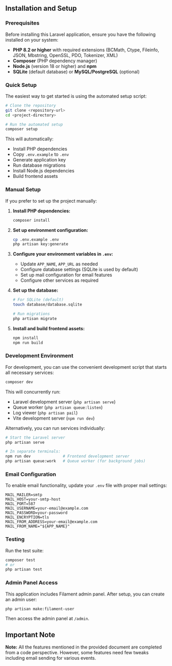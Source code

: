

## Installation and Setup

### Prerequisites

Before installing this Laravel application, ensure you have the following installed on your system:

-   **PHP 8.2 or higher** with required extensions (BCMath, Ctype, Fileinfo, JSON, Mbstring, OpenSSL, PDO, Tokenizer, XML)
-   **Composer** (PHP dependency manager)
-   **Node.js** (version 18 or higher) and **npm**
-   **SQLite** (default database) or **MySQL/PostgreSQL** (optional)

### Quick Setup

The easiest way to get started is using the automated setup script:

```bash
# Clone the repository
git clone <repository-url>
cd <project-directory>

# Run the automated setup
composer setup
```

This will automatically:

-   Install PHP dependencies
-   Copy `.env.example` to `.env`
-   Generate application key
-   Run database migrations
-   Install Node.js dependencies
-   Build frontend assets

### Manual Setup

If you prefer to set up the project manually:

1. **Install PHP dependencies:**

    ```bash
    composer install
    ```

2. **Set up environment configuration:**

    ```bash
    cp .env.example .env
    php artisan key:generate
    ```

3. **Configure your environment variables in `.env`:**

    - Update `APP_NAME`, `APP_URL` as needed
    - Configure database settings (SQLite is used by default)
    - Set up mail configuration for email features
    - Configure other services as required

4. **Set up the database:**

    ```bash
    # For SQLite (default)
    touch database/database.sqlite

    # Run migrations
    php artisan migrate
    ```

5. **Install and build frontend assets:**
    ```bash
    npm install
    npm run build
    ```

### Development Environment

For development, you can use the convenient development script that starts all necessary services:

```bash
composer dev
```

This will concurrently run:

-   Laravel development server (`php artisan serve`)
-   Queue worker (`php artisan queue:listen`)
-   Log viewer (`php artisan pail`)
-   Vite development server (`npm run dev`)

Alternatively, you can run services individually:

```bash
# Start the Laravel server
php artisan serve

# In separate terminals:
npm run dev              # Frontend development server
php artisan queue:work   # Queue worker (for background jobs)
```

### Email Configuration

To enable email functionality, update your `.env` file with proper mail settings:

```env
MAIL_MAILER=smtp
MAIL_HOST=your-smtp-host
MAIL_PORT=587
MAIL_USERNAME=your-email@example.com
MAIL_PASSWORD=your-password
MAIL_ENCRYPTION=tls
MAIL_FROM_ADDRESS=your-email@example.com
MAIL_FROM_NAME="${APP_NAME}"
```

### Testing

Run the test suite:

```bash
composer test
# or
php artisan test
```

### Admin Panel Access

This application includes Filament admin panel. After setup, you can create an admin user:

```bash
php artisan make:filament-user
```

Then access the admin panel at `/admin`.

## Important Note

**Note:** All the features mentioned in the provided document are completed from a code perspective. However, some features need few tweaks including email sending for various events.
